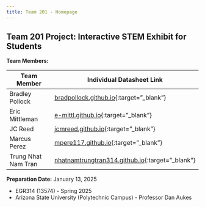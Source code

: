 ```yaml
---
title: Team 201 - Homepage
---
```


## Team 201 Project: Interactive STEM Exhibit for Students

**Team Members:**

| **Team Member** | **Individual Datasheet Link** |
| --- | ----|
| Bradley Pollock | [bradpollock.github.io](https://bradpollock.github.io/){:target=”_blank”} |
| Eric Mittleman |[e-mittl.github.io](https://e-mittl.github.io){:target=”_blank”} |
| JC Reed | [jcmreed.github.io](https://jcmreed.github.io){:target=”_blank”} |
| Marcus Perez | [mpere117.github.io](https://mpere117.github.io/mpere11701.github.io){:target=”_blank”} |
| Trung Nhat Nam Tran | [nhatnamtrungtran314.github.io](https://nhatnamtrungtran314.github.io){:target=”_blank”} |

**Preparation Date:** January 13, 2025

- EGR314 (13574)  -  Spring 2025
- Arizona State University (Polytechnic Campus)  -  Professor Dan Aukes

